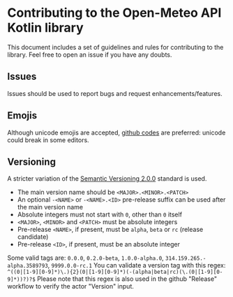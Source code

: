 # Contributing to the Open-Meteo API Kotlin library

This document includes a set of guidelines and rules for contributing to the library. Feel free to open an issue if you have any doubts.

## Issues

Issues should be used to report bugs and request enhancements/features.

## Emojis

Although unicode emojis are accepted, [github codes](https://github.com/ikatyang/emoji-cheat-sheet/blob/master/README.md) are preferred: unicode could break in some editors.

## Versioning

A stricter variation of the [Semantic Versioning 2.0.0](https://semver.org/spec/v2.0.0.html) standard is used.

 - The main version name should be `<MAJOR>.<MINOR>.<PATCH>`
 - An optional `-<NAME>` or `-<NAME>.<ID>` pre-release suffix can be used after the main version name
 - Absolute integers must not start with `0`, other than `0` itself
 - `<MAJOR>`, `<MINOR>` and `<PATCH>` must be absolute integers
 - Pre-release `<NAME>`, if present, must be `alpha`, `beta` or `rc` (release candidate)
 - Pre-release `<ID>`, if present, must be an absolute integer

Some valid tags are: `0.0.0`, `0.2.0-beta`, `1.0.0-alpha.0`, `314.159.265.-alpha.3589793`, `9999.0.0-rc.1`
You can validate a version tag with this regex: `^((0|[1-9][0-9]*)\.){2}(0|[1-9][0-9]*)(-(alpha|beta|rc)(\.(0|[1-9][0-9]*))?)?$`
Please note that this regex is also used in the github "Release" workflow to verify the actor "Version" input.
